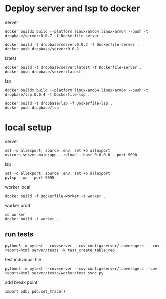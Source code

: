 # Deploy server and lsp to docker

server

```
docker buildx build --platform linux/amd64,linux/arm64 --push -t dropbase/server:0.0.7 -f Dockerfile-server .

docker build -t dropbase/server:0.0.2 -f Dockerfile-server .
docker push dropbase/server:0.0.2
```

latest

```
docker build -t dropbase/server:latest -f Dockerfile-server .
docker push dropbase/server:latest
```

lsp

```
docker buildx build --platform linux/amd64,linux/arm64 --push -t dropbase/lsp:0.0.4 -f Dockerfile-lsp .

docker build -t dropbase/lsp -f Dockerfile-lsp .
docker push dropbase/lsp
```

# local setup

server

```
set -o allexport; source .env; set +o allexport
uvicorn server.main:app --reload --host 0.0.0.0 --port 9090
```

lsp

```
set -o allexport; source .env; set +o allexport
pylsp --ws --port 9095
```

worker local

```
docker build -f Dockerfile-worker -t worker .
```

worker prod

```
cd worker
docker build -t worker .
```

## run tests

```
python3 -m pytest --cov=server --cov-config=server/.coveragerc  --cov-report=html server/tests -k test_create_table_req
```

test individual file

```
python3 -m pytest --cov=server --cov-config=server/.coveragerc --cov-report=html server/tests/worker/test_sync.py
```

add break point

```
import pdb; pdb.set_trace()
```
